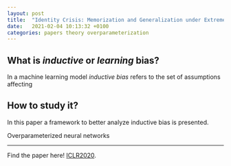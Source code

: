 ```yaml
---
layout: post
title:  "Identity Crisis: Memorization and Generalization under Extreme Overparameterization - ICRL2020"
date:   2021-02-04 10:13:32 +0100
categories: papers theory overparameterization
---
```



## What is _inductive_ or _learning_ bias?
In a machine learning model *inductive bias* refers to the set of assumptions affecting  
## How to study it?
In this paper a framework to better analyze inductive bias is presented.

Overparameterized neural networks

---
Find the paper here! [ICLR2020](https://iclr.cc/virtual_2020/poster_B1l6y0VFPr.html).

